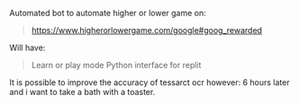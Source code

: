 Automated bot to automate higher or lower game on:
  > https://www.higherorlowergame.com/google#goog_rewarded

Will have:
  > Learn or play mode
  > Python interface for replit


It is possible to improve the accuracy of tessarct ocr however: 6 hours later and i want to take a bath with a toaster.
